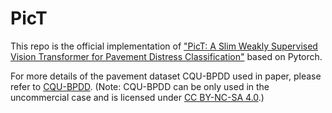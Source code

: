# PicT
This repo is the official implementation of ["PicT: A Slim Weakly Supervised Vision Transformer for Pavement
Distress Classification"]() based on Pytorch.

For more details of the pavement dataset CQU-BPDD used in paper, please refer to [CQU-BPDD](https://dearcaat.github.io/CQU-BPDD/).
 (Note: CQU-BPDD can be only used in the uncommercial case and is licensed under [CC BY-NC-SA 4.0](https://creativecommons.org/licenses/by-nc-sa/4.0/).)
